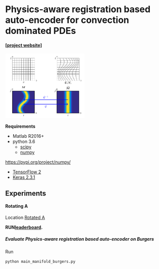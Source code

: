 # Physics-aware registration based auto-encoder for convection dominated PDEs
#### [[project website]](http://www.rmojgani.com)
<img src="data/schematic.png" width="250">

**Requirements**
- Matlab R2016+
- python 3.6
	- [scipy](https://pypi.org/project/scipy/)
	- [numpy](https://pypi.org/project/numpy/)

https://pypi.org/project/numpy/
- [TensorFlow 2](https://www.tensorflow.org/install)
- [Keras 2.3.1](https://pypi.org/project/Keras/)

## Experiments
#### Rotating A
Location [Rotated A](./Experiments/rotatedA) 

**RUN[leaderboard](http://www.blindforNIPS.com).**
##### Evaluate Physics-aware registration based auto-encoder on Burgers

Run
```
python main_manifold_burgers.py
```
